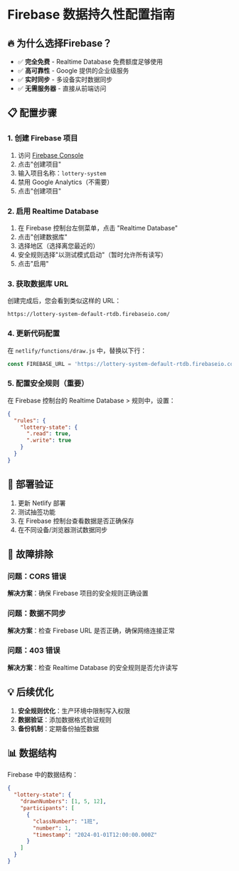 # Firebase 数据持久性配置指南

## 🔥 为什么选择Firebase？

- ✅ **完全免费** - Realtime Database 免费额度足够使用
- ✅ **高可靠性** - Google 提供的企业级服务
- ✅ **实时同步** - 多设备实时数据同步
- ✅ **无需服务器** - 直接从前端访问

## 📋 配置步骤

### 1. 创建 Firebase 项目

1. 访问 [Firebase Console](https://console.firebase.google.com/)
2. 点击"创建项目"
3. 输入项目名称：`lottery-system`
4. 禁用 Google Analytics（不需要）
5. 点击"创建项目"

### 2. 启用 Realtime Database

1. 在 Firebase 控制台左侧菜单，点击 "Realtime Database"
2. 点击"创建数据库"
3. 选择地区（选择离您最近的）
4. 安全规则选择"以测试模式启动"（暂时允许所有读写）
5. 点击"启用"

### 3. 获取数据库 URL

创建完成后，您会看到类似这样的 URL：
```
https://lottery-system-default-rtdb.firebaseio.com/
```

### 4. 更新代码配置

在 `netlify/functions/draw.js` 中，替换以下行：
```javascript
const FIREBASE_URL = 'https://lottery-system-default-rtdb.firebaseio.com';
```

### 5. 配置安全规则（重要）

在 Firebase 控制台的 Realtime Database > 规则中，设置：
```json
{
  "rules": {
    "lottery-state": {
      ".read": true,
      ".write": true
    }
  }
}
```

## 🚀 部署验证

1. 更新 Netlify 部署
2. 测试抽签功能
3. 在 Firebase 控制台查看数据是否正确保存
4. 在不同设备/浏览器测试数据同步

## 🔧 故障排除

### 问题：CORS 错误
**解决方案**：确保 Firebase 项目的安全规则正确设置

### 问题：数据不同步
**解决方案**：检查 Firebase URL 是否正确，确保网络连接正常

### 问题：403 错误
**解决方案**：检查 Realtime Database 的安全规则是否允许读写

## 💡 后续优化

1. **安全规则优化**：生产环境中限制写入权限
2. **数据验证**：添加数据格式验证规则
3. **备份机制**：定期备份抽签数据

## 📊 数据结构

Firebase 中的数据结构：
```json
{
  "lottery-state": {
    "drawnNumbers": [1, 5, 12],
    "participants": [
      {
        "classNumber": "1班",
        "number": 1,
        "timestamp": "2024-01-01T12:00:00.000Z"
      }
    ]
  }
}
```